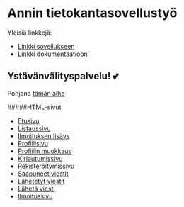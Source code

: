 # Annin tietokantasovellustyö

Yleisiä linkkejä:

* [Linkki sovellukseen](http://pzanni.users.cs.helsinki.fi/tietokantasovellusty-/)
* [Linkki dokumentaatioon](https://github.com/pzanni/Tsoha-Bootstrap/blob/master/doc/dokumentaatio.pdf)

## Ystävänvälityspalvelu! :two_hearts:

Pohjana [tämän aihe](http://advancedkittenry.github.io/suunnittelu_ja_tyoymparisto/aiheet/Ystavanvalityspalvelu.html) 

#####HTML-sivut
* [Etusivu](http://pzanni.users.cs.helsinki.fi/tietokantasovellusty-/)
* [Listaussivu](http://pzanni.users.cs.helsinki.fi/tietokantasovellusty-/posts)
* [Ilmoituksen lisäys](http://pzanni.users.cs.helsinki.fi/tietokantasovellusty-/addpost)
* [Profiilisivu](http://pzanni.users.cs.helsinki.fi/tietokantasovellusty-/profile/1)
* [Profiilin muokkaus](http://pzanni.users.cs.helsinki.fi/tietokantasovellusty-/editprofile/1)
* [Kirjautumissivu](http://pzanni.users.cs.helsinki.fi/tietokantasovellusty-/login)
* [Rekisteröitymissivu](http://pzanni.users.cs.helsinki.fi/tietokantasovellusty-/register)
* [Saapuneet viestit](http://pzanni.users.cs.helsinki.fi/tietokantasovellusty-/receivedmsgs/1)
* [Lähetetyt viestit](http://pzanni.users.cs.helsinki.fi/tietokantasovellusty-/sentmsgs/1)
* [Lähetä viesti](http://pzanni.users.cs.helsinki.fi/tietokantasovellusty-/sendmsg/1)
* [Ilmoitussivu](http://pzanni.users.cs.helsinki.fi/tietokantasovellusty-/post/1)

